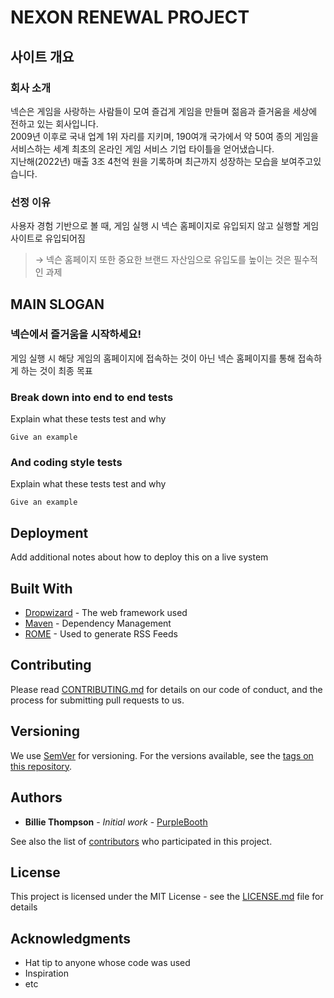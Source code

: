 # NEXON RENEWAL PROJECT
   
## 사이트 개요

### 회사 소개
넥슨은 게임을 사랑하는 사람들이 모여 즐겁게 게임을 만들며 젊음과 즐거움을 세상에 전하고 있는 회사입니다.   
2009년 이후로 국내 업계 1위 자리를 지키며, 190여개 국가에서 약 50여 종의 게임을 서비스하는 세계 최초의 온라인 게임 서비스 기업 타이틀을 얻어냈습니다.   
지난해(2022년) 매출 3조 4천억 원을 기록하며 최근까지 성장하는 모습을 보여주고있습니다.

### 선정 이유
사용자 경험 기반으로 볼 때, 게임 실행 시 넥슨 홈페이지로 유입되지 않고 실행할 게임 사이트로 유입되어짐 
> → 넥슨 홈페이지 또한 중요한 브랜드 자산임으로 유입도를 높이는 것은 필수적인 과제


## MAIN SLOGAN

### 넥슨에서 즐거움을 시작하세요!

게임 실행 시 해당 게임의 홈페이지에 접속하는 것이 아닌 넥슨 홈페이지를 통해 접속하게 하는 것이 최종 목표



### Break down into end to end tests

Explain what these tests test and why

```
Give an example
```

### And coding style tests

Explain what these tests test and why

```
Give an example
```

## Deployment

Add additional notes about how to deploy this on a live system

## Built With

* [Dropwizard](http://www.dropwizard.io/1.0.2/docs/) - The web framework used
* [Maven](https://maven.apache.org/) - Dependency Management
* [ROME](https://rometools.github.io/rome/) - Used to generate RSS Feeds

## Contributing

Please read [CONTRIBUTING.md](https://gist.github.com/PurpleBooth/b24679402957c63ec426) for details on our code of conduct, and the process for submitting pull requests to us.

## Versioning

We use [SemVer](http://semver.org/) for versioning. For the versions available, see the [tags on this repository](https://github.com/your/project/tags). 

## Authors

* **Billie Thompson** - *Initial work* - [PurpleBooth](https://github.com/PurpleBooth)

See also the list of [contributors](https://github.com/your/project/contributors) who participated in this project.

## License

This project is licensed under the MIT License - see the [LICENSE.md](LICENSE.md) file for details

## Acknowledgments

* Hat tip to anyone whose code was used
* Inspiration
* etc
